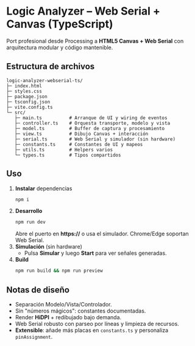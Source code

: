 # Logic Analyzer – Web Serial + Canvas (TypeScript)

Port profesional desde Processing a **HTML5 Canvas + Web Serial** con arquitectura modular y código mantenible.

## Estructura de archivos

```
logic-analyzer-webserial-ts/
├─ index.html
├─ styles.css
├─ package.json
├─ tsconfig.json
├─ vite.config.ts
└─ src/
   ├─ main.ts          # Arranque de UI y wiring de eventos
   ├─ controller.ts    # Orquesta transporte, modelo y vista
   ├─ model.ts         # Buffer de captura y procesamiento
   ├─ view.ts          # Dibujo Canvas + interacción
   ├─ serial.ts        # Web Serial y simulador (sin hardware)
   ├─ constants.ts     # Constantes de UI y mapeos
   ├─ utils.ts         # Helpers varios
   └─ types.ts         # Tipos compartidos
```

## Uso

1. **Instalar** dependencias
   ```bash
   npm i
   ```
2. **Desarrollo**
   ```bash
   npm run dev
   ```
   Abre el puerto en **https://** o usa el simulador. Chrome/Edge soportan Web Serial.
3. **Simulación** (sin hardware)
   - Pulsa **Simular** y luego **Start** para ver señales generadas.
4. **Build**
   ```bash
   npm run build && npm run preview
   ```

## Notas de diseño
- Separación Modelo/Vista/Controlador.
- Sin "números mágicos": constantes documentadas.
- Render **HiDPI** + redibujado bajo demanda.
- Web Serial robusto con parseo por líneas y limpieza de recursos.
- **Extensible**: añade más placas en `constants.ts` y personaliza `pinAssignment`.